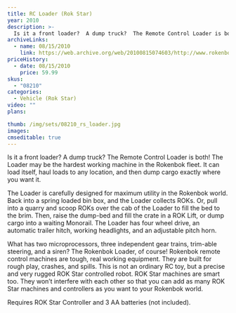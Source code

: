 ```yaml
---
title: RC Loader (Rok Star)
year: 2010
description: >-
  Is it a front loader?  A dump truck?  The Remote Control Loader is both!  The Loader may be the hardest working machine in the Rokenbok fleet.  It can load itself, haul loads to any location, and then dump cargo exactly where you want it.
archiveLinks:
  - name: 08/15/2010
    link: https://web.archive.org/web/20100815074603/http://www.rokenbok.com/estore/machines/remote-control-loader
priceHistory:
  - date: 08/15/2010
    price: 59.99
skus:
  - "08210"
categories:
  - Vehicle (Rok Star)
video: ""
plans:

thumb: /img/sets/08210_rs_loader.jpg
images:
cmseditable: true
---
```

Is it a front loader?  A dump truck?  The Remote Control Loader is both!  The Loader may be the hardest working machine in the Rokenbok fleet.  It can load itself, haul loads to any location, and then dump cargo exactly where you want it.

The Loader is carefully designed for maximum utility in the Rokenbok world.  Back into a spring loaded bin box, and the Loader collects ROKs.  Or, pull into a quarry and scoop ROKs over the cab of the Loader to fill the bed to the brim.  Then, raise the dump-bed and fill the crate in a ROK Lift, or dump cargo into a waiting Monorail.  The Loader has four wheel drive, an automatic trailer hitch, working headlights, and an adjustable pitch horn.

What has two microprocessors, three independent gear trains, trim-able steering, and a siren?  The Rokenbok Loader, of course!  Rokenbok remote control machines are tough, real working equipment.  They are built for rough play, crashes, and spills. This is not an ordinary RC toy, but a precise and very rugged ROK Star controlled robot.  ROK Star machines are smart too. They won’t interfere with each other so that you can add as many ROK Star machines and controllers as you want to your Rokenbok world.

Requires ROK Star Controller and 3 AA batteries (not included).
